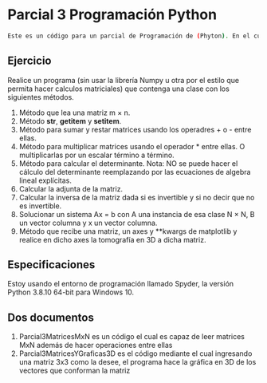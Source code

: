 # Parcial 3 Programación Python

```bash
Este es un código para un parcial de Programación de (Phyton). En el cual se pide lo siguiente:
```
## Ejercicio
Realice un programa (sin usar la librería Numpy u otra por el estilo que permita hacer
calculos matriciales) que contenga una clase con los siguientes métodos.
1. Método que lea una matriz m × n.
2. Método __str__, __getitem__ y __setitem__.
3. Método para sumar y restar matrices usando los operadres + o - entre ellas.
4. Método para multiplicar matrices usando el operador * entre ellas. O multiplicarlas
por un escalar término a término.
5. Método para calcular el determinante. Nota: NO se puede hacer el cálculo del
determinante reemplazando por las ecuaciones de algebra lineal explícitas.
6. Calcular la adjunta de la matriz.
7. Calcular la inversa de la matriz dada si es invertible y si no decir que no es
invertible.
8. Solucionar un sistema Ax = b con A una instancia de esa clase N × N, B un
vector columna y x un vector columna.
9. Método que recibe una matriz, un axes y **kwargs de matplotlib y realice en dicho
axes la tomografía en 3D a dicha matriz.

## Especificaciones

Estoy usando el entorno de programación llamado Spyder, la versión Python 3.8.10 64-bit para Windows 10.

## Dos documentos

1. Parcial3MatricesMxN es un código el cual es capaz de leer matrices MxN además de hacer operaciones entre ellas
2. Parcial3MatricesYGraficas3D es el código mediante el cual ingresando una matriz 3x3 como la desee, el programa hace la gráfica en 3D de los vectores que conforman la matriz
